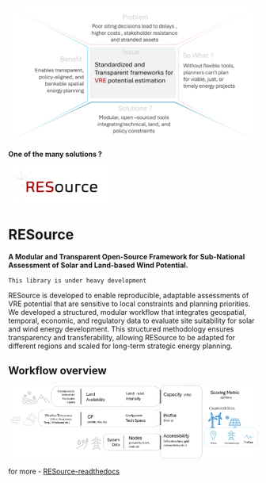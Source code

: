 <img src="docs/source/_static/Issue_msg_box.png" alt="Issue" width="600"/>


__One of the many solutions ?__


<img src="docs/source/_static/RESource_logo_2025.07.png" alt="RESource logo" width="200"/>

# RESource 

__A Modular and Transparent Open-Source Framework for Sub-National Assessment of Solar and Land-based Wind Potential.__

```{warning}
This library is under heavy development
```

RESource is developed to enable reproducible, adaptable assessments of VRE potential that are sensitive to local constraints and planning priorities. We developed a structured, modular workflow that integrates geospatial, temporal, economic, and regulatory data to evaluate site suitability for solar and wind energy development. This structured methodology ensures transparency and transferability, allowing RESource to be adapted for different regions and scaled for long-term strategic energy planning.


## Workflow overview
<img src="docs/source/_static/high_level_workflow.png" alt="high_level_workflow" width="1000"/>

for more - [RESource-readthedocs](https://deltae.github.io/RESource/)
